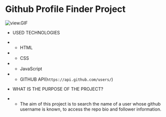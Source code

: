 
# Github Profile Finder Project

![view.GIF](github-finder.gif)





- USED TECHNOLOGIES
- - HTML
- - CSS
- - JavaScript
- - GITHUB API(`https://api.github.com/users/`)


- WHAT IS THE PURPOSE OF THE PROJECT?
- - The aim of this project is to search the name of a user whose github username is known, to access the repo bio and follower information.
